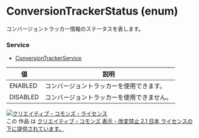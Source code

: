 # ConversionTrackerStatus (enum)
コンバージョントラッカー情報のステータスを表します。
### Service
+ [ConversionTrackerService](../services/ConversionTrackerService.md)

| 値 | 説明 | 
|---|---|
| ENABLED| コンバージョントラッカーを使用できます。 |
| DISABLED| コンバージョントラッカーを使用できません。 |
<a rel="license" href="http://creativecommons.org/licenses/by-nd/2.1/jp/"><img alt="クリエイティブ・コモンズ・ライセンス" style="border-width:0" src="https://i.creativecommons.org/l/by-nd/2.1/jp/88x31.png" /></a><br />この 作品 は <a rel="license" href="http://creativecommons.org/licenses/by-nd/2.1/jp/">クリエイティブ・コモンズ 表示 - 改変禁止 2.1 日本 ライセンスの下に提供されています。</a>

